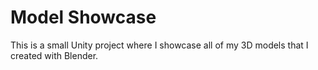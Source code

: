 # Model Showcase
 
This is a small Unity project where I showcase all of my 3D models that I created with Blender.
